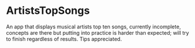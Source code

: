 # ArtistsTopSongs
An app that displays musical artists top ten songs, currently incomplete, concepts are there but putting into practice is harder than expected; will try to finish regardless of results. Tips appreciated. 
